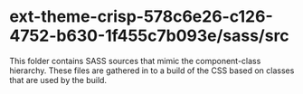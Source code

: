# ext-theme-crisp-578c6e26-c126-4752-b630-1f455c7b093e/sass/src

This folder contains SASS sources that mimic the component-class hierarchy. These files
are gathered in to a build of the CSS based on classes that are used by the build.
